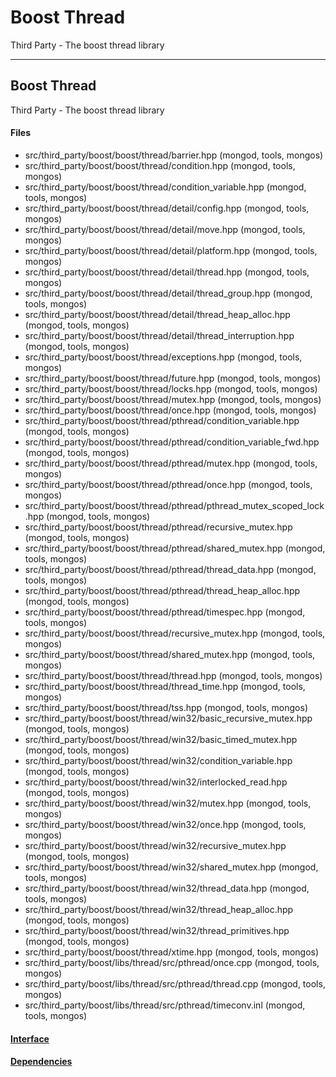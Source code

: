 # Boost Thread
Third Party - The boost thread library


-------------

## Boost Thread
Third Party - The boost thread library

#### Files
- src/third\_party/boost/boost/thread/barrier.hpp   (mongod, tools, mongos)
- src/third\_party/boost/boost/thread/condition.hpp   (mongod, tools, mongos)
- src/third\_party/boost/boost/thread/condition\_variable.hpp   (mongod, tools, mongos)
- src/third\_party/boost/boost/thread/detail/config.hpp   (mongod, tools, mongos)
- src/third\_party/boost/boost/thread/detail/move.hpp   (mongod, tools, mongos)
- src/third\_party/boost/boost/thread/detail/platform.hpp   (mongod, tools, mongos)
- src/third\_party/boost/boost/thread/detail/thread.hpp   (mongod, tools, mongos)
- src/third\_party/boost/boost/thread/detail/thread\_group.hpp   (mongod, tools, mongos)
- src/third\_party/boost/boost/thread/detail/thread\_heap\_alloc.hpp   (mongod, tools, mongos)
- src/third\_party/boost/boost/thread/detail/thread\_interruption.hpp   (mongod, tools, mongos)
- src/third\_party/boost/boost/thread/exceptions.hpp   (mongod, tools, mongos)
- src/third\_party/boost/boost/thread/future.hpp   (mongod, tools, mongos)
- src/third\_party/boost/boost/thread/locks.hpp   (mongod, tools, mongos)
- src/third\_party/boost/boost/thread/mutex.hpp   (mongod, tools, mongos)
- src/third\_party/boost/boost/thread/once.hpp   (mongod, tools, mongos)
- src/third\_party/boost/boost/thread/pthread/condition\_variable.hpp   (mongod, tools, mongos)
- src/third\_party/boost/boost/thread/pthread/condition\_variable\_fwd.hpp   (mongod, tools, mongos)
- src/third\_party/boost/boost/thread/pthread/mutex.hpp   (mongod, tools, mongos)
- src/third\_party/boost/boost/thread/pthread/once.hpp   (mongod, tools, mongos)
- src/third\_party/boost/boost/thread/pthread/pthread\_mutex\_scoped\_lock.hpp   (mongod, tools, mongos)
- src/third\_party/boost/boost/thread/pthread/recursive\_mutex.hpp   (mongod, tools, mongos)
- src/third\_party/boost/boost/thread/pthread/shared\_mutex.hpp   (mongod, tools, mongos)
- src/third\_party/boost/boost/thread/pthread/thread\_data.hpp   (mongod, tools, mongos)
- src/third\_party/boost/boost/thread/pthread/thread\_heap\_alloc.hpp   (mongod, tools, mongos)
- src/third\_party/boost/boost/thread/pthread/timespec.hpp   (mongod, tools, mongos)
- src/third\_party/boost/boost/thread/recursive\_mutex.hpp   (mongod, tools, mongos)
- src/third\_party/boost/boost/thread/shared\_mutex.hpp   (mongod, tools, mongos)
- src/third\_party/boost/boost/thread/thread.hpp   (mongod, tools, mongos)
- src/third\_party/boost/boost/thread/thread\_time.hpp   (mongod, tools, mongos)
- src/third\_party/boost/boost/thread/tss.hpp   (mongod, tools, mongos)
- src/third\_party/boost/boost/thread/win32/basic\_recursive\_mutex.hpp   (mongod, tools, mongos)
- src/third\_party/boost/boost/thread/win32/basic\_timed\_mutex.hpp   (mongod, tools, mongos)
- src/third\_party/boost/boost/thread/win32/condition\_variable.hpp   (mongod, tools, mongos)
- src/third\_party/boost/boost/thread/win32/interlocked\_read.hpp   (mongod, tools, mongos)
- src/third\_party/boost/boost/thread/win32/mutex.hpp   (mongod, tools, mongos)
- src/third\_party/boost/boost/thread/win32/once.hpp   (mongod, tools, mongos)
- src/third\_party/boost/boost/thread/win32/recursive\_mutex.hpp   (mongod, tools, mongos)
- src/third\_party/boost/boost/thread/win32/shared\_mutex.hpp   (mongod, tools, mongos)
- src/third\_party/boost/boost/thread/win32/thread\_data.hpp   (mongod, tools, mongos)
- src/third\_party/boost/boost/thread/win32/thread\_heap\_alloc.hpp   (mongod, tools, mongos)
- src/third\_party/boost/boost/thread/win32/thread\_primitives.hpp   (mongod, tools, mongos)
- src/third\_party/boost/boost/thread/xtime.hpp   (mongod, tools, mongos)
- src/third\_party/boost/libs/thread/src/pthread/once.cpp   (mongod, tools, mongos)
- src/third\_party/boost/libs/thread/src/pthread/thread.cpp   (mongod, tools, mongos)
- src/third\_party/boost/libs/thread/src/pthread/timeconv.inl   (mongod, tools, mongos)

#### [Interface](interface/0)

#### [Dependencies](dependencies/0)
